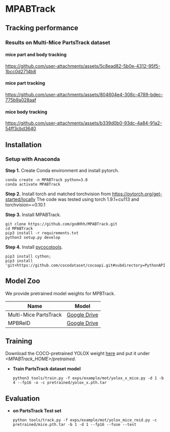# MPABTrack



## Tracking performance
### Results on Multi-Mice PartsTrack dataset

#### mice part and body tracking


https://github.com/user-attachments/assets/5c8ead82-5b0e-4312-95f5-1bcc0d2714b8



#### mice part tracking


https://github.com/user-attachments/assets/804604e4-308c-4789-bdec-775b9a028aaf



#### mice body tracking


https://github.com/user-attachments/assets/b339d0b0-93dc-4a84-91a2-54ff3cbd3640




## Installation
### Setup with Anaconda
**Step 1.** Create Conda environment and install pytorch.
```shell
conda create -n MPABTrack python=3.8
conda activate MPABTrack
```
**Step 2.** Install torch and matched torchvision from https://pytorch.org/get-started/locally
The code was tested using torch 1.9.1+cu113 and torchvision==0.10.1 

**Step 3.** Install MPABTrack.
```shell
git clone https://github.com/godHhh/MPABTrack.git
cd MPABTrack
pip3 install -r requirements.txt
python3 setup.py develop
```
**Step 4.** Install [pycocotools](https://github.com/cocodataset/cocoapi).
```shell
pip3 install cython; 
pip3 install 'git+https://github.com/cocodataset/cocoapi.git#subdirectory=PythonAPI'
```
## Model Zoo
We provide pretrained model weights for MPBTrack. 

| Name                  | Model                                                                                                |
|-----------------------|  ---------------------------------------------------------------------------------------------------- |
| Multi-Mice PartsTrack |  [Google Drive](https://drive.google.com/file/d/1rcPy2scytli7VpHagr67e2vv0L5NdJpm/view?usp=sharing) |
| MPBReID               |  [Google Drive](https://drive.google.com/file/d/1J2tDqrLKAW-rfVxeVkVvS62d2AFQ4tcZ/view?usp=sharing) |


## Training
Download the COCO-pretrained YOLOX weight [here](https://github.com/Megvii-BaseDetection/YOLOX/tree/0.1.0) and put it under *\<MPABTrack_HOME\>/pretrained*.

* **Train PartsTrack dataset model**

    ```shell
    python3 tools/train.py -f exps/example/mot/yolox_x_mice.py -d 1 -b 4 --fp16 -o -c pretrained/yolox_x.pth.tar
    ```


## Evaluation

* **on PartsTrack Test set**
    ```shell
    python tools/track.py -f exps/example/mot/yolox_mice_reid.py -c pretrained/mice.pth.tar -b 1 -d 1 --fp16 --fuse --test
    ```
